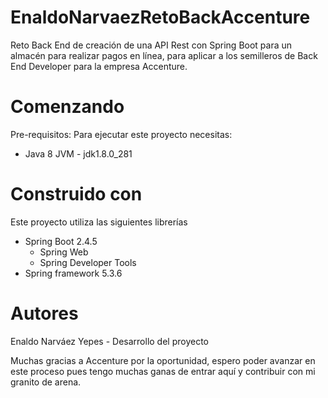 # EnaldoNarvaezRetoBackAccenture
Reto Back End de creación de una API Rest con Spring Boot para un almacén para realizar pagos en línea, para aplicar a los semilleros de Back End Developer para la empresa Accenture.

# Comenzando
Pre-requisitos:
Para ejecutar este proyecto necesitas:
- Java 8 JVM - jdk1.8.0_281

# Construido con
Este proyecto utiliza las siguientes librerías
- Spring Boot 2.4.5
  - Spring Web
  - Spring Developer Tools
- Spring framework 5.3.6

# Autores
Enaldo Narváez Yepes - Desarrollo del proyecto

Muchas gracias a Accenture por la oportunidad, espero poder avanzar en este proceso pues tengo muchas ganas de entrar aquí y contribuir con mi granito de arena.